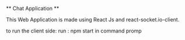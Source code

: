 ** Chat Application **

This Web Application is made using React Js and react-socket.io-client.

to run the client side:
run : npm start in command promp 
